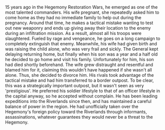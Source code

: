15 years ago in the Hegemony Restoration Wars, he emerged as one of the most talented commanders. His wife pregnant, she repeatedly asked him to come home as they had no immediate family to help out during the pregnancy. Around that time, he makes a tactical mistake wanting to test out new weaponry and ends up giving away their location to the enemy during an infiltration mission. As a result, almost all his troops were slaughtered. Fueled by rage and vengeance, he goes on a long campaign to completely extinguish that enemy. Meanwhile, his wife had given birth and was raising the child alone, who was very frail and sickly. The General kept delaying returning home, but finally when his son was a year and a half old he decided to go home and visit his family. Unfortunately for him, his son had died shortly beforehand. The wife grew distraught and resentful and blamed him for it, claiming this wouldn't have happened if she wasn't all alone. Thus, she decided to divorce him. His rivals took advantage of the tactical mistake and had him transferred to a border outpost. To be clear, this was a strategically important outpost, but it wasn't seen as very 'prestigious'. He preferred his soldier lifestyle to that of an officer lifestyle in the capital anyway, so he accepted without complain. He has been leading expeditions into the Riverlands since then, and has maintained a careful balance of power in the region. He had unofficially taken over the Hegemony's foreign policy toward the Riverlands through informants, assassinations, whatever guarantees they would never be a threat to the Hegemony.